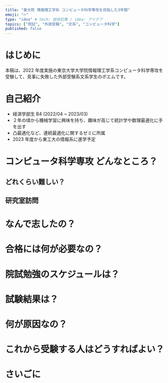 ```yaml
---
title: "東大院 情報理工学系 コンピュータ科学専攻を目指した3年間"
emoji: "🔥"
type: "idea" # tech: 技術記事 / idea: アイデア
topics: ["院試", "外部受験", "文系", "コンピュータ科学"]
published: false
---
```


# はじめに

本稿は、2022 年度実施の東京大学大学院情報理工学系コンピュータ科学専攻を受験して、見事に失敗した外部受験系文系学生のポエムです。

# 自己紹介

- 経済学部生 B4 (2022/04 ~ 2023/03)
- ２年の頃から機械学習に興味を持ち、趣味が高じて統計学や数理最適化に手を出す
- 凸最適化など、連続最適化に関するゼミに所属
- 2023 年度から東工大の情報系に進学予定

# コンピュータ科学専攻 どんなところ？

## どれくらい難しい？

## 研究室訪問

# なんで志したの？

# 合格には何が必要なの？

# 院試勉強のスケジュールは？

# 試験結果は？

# 何が原因なの？

# これから受験する人はどうすればよい？

# さいごに
